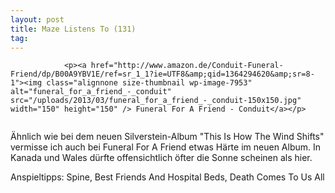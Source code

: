 ```yaml
---
layout: post
title: Maze Listens To (131)
tag: 
---
```



                <p><a href="http://www.amazon.de/Conduit-Funeral-Friend/dp/B00A9YBV1E/ref=sr_1_1?ie=UTF8&amp;qid=1364294620&amp;sr=8-1"><img class="alignnone size-thumbnail wp-image-7953" alt="funeral_for_a_friend_-_conduit" src="/uploads/2013/03/funeral_for_a_friend_-_conduit-150x150.jpg" width="150" height="150" /> Funeral For A Friend - Conduit</a></p>
<img alt="" src="/uploads/2010/02/maze_listens_to_4stars.png" />
<p>Ähnlich wie bei dem neuen Silverstein-Album &quot;This Is How The Wind Shifts&quot; vermisse ich auch bei Funeral For A Friend etwas Härte im neuen Album. In Kanada und Wales dürfte offensichtlich öfter die Sonne scheinen als hier.</p>
<p>Anspieltipps: Spine, Best Friends And Hospital Beds, Death Comes To Us All</p>
            
